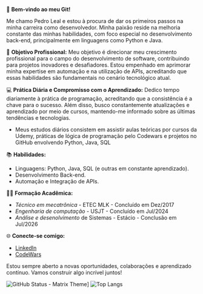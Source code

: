 🚀 **Bem-vindo ao meu Git!**

Me chamo Pedro Leal e estou à procura de dar os primeiros passos na minha carreira como desenvolvedor. Minha paixão reside na melhoria constante das minhas habilidades, com foco especial no desenvolvimento back-end, principalmente em linguagens como Python e Java.

🎯 **Objetivo Profissional:**
Meu objetivo é direcionar meu crescimento profissional para o campo do desenvolvimento de software, contribuindo para projetos inovadores e desafiadores. Estou empenhado em aprimorar minha expertise em automação e na utilização de APIs, acreditando que essas habilidades são fundamentais no cenário tecnológico atual.

💻 **Prática Diária e Compromisso com o Aprendizado:**
Dedico tempo diariamente à prática de programação, acreditando que a consistência é a chave para o sucesso. Além disso, busco constantemente atualizações e aprendizado por meio de cursos, mantendo-me informado sobre as últimas tendências e tecnologias.

- Meus estudos diários consistem em assistir aulas teóricas por cursos da Udemy, práticas de lógica de programação pelo Codewars e projetos no GitHub envolvendo Python, Java, SQL

📚 **Habilidades:**
- Linguagens: Python, Java, SQL (e outras em constante aprendizado).
- Desenvolvimento Back-end.
- Automação e Integração de APIs.

🧑‍🎓 **Formação Acadêmica:** 
- *Técnico em mecatrônica* - ETEC MLK - Concluído em Dez/2017
- *Engenharia de computação* - USJT - Concluído em Jul/2024
- *Análise e desenolvimento* de Sistemas - Estácio - Conclusão em Jul/2026

🌐 **Conecte-se comigo:**
- [LinkedIn](https://www.linkedin.com/in/pedrohcleal/)
- [CodeWars](https://www.codewars.com/users/pedrohcleal)

Estou sempre aberto a novas oportunidades, colaborações e aprendizado contínuo. Vamos construir algo incrível juntos!

![GitHub Status - Matrix Theme](https://github-readme-stats.vercel.app/api?username=pedrohcleal&show_icons=true&theme=matrix&title_color=00ff00&text_color=00ff00&icon_color=00ff00&bg_color=000000)]
![Top Langs](https://github-readme-stats.vercel.app/api/top-langs/?username=pedrohcleal&layout=compact)


